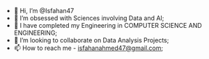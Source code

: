 - 👋 Hi, I’m @Isfahan47
- 👀 I’m obsessed with Sciences involving Data and AI;
- 🌱 I have completed my Engineering in COMPUTER SCIENCE AND ENGINEERING; 
- 💞️ I’m looking to collaborate on Data Analysis Projects;
- 📫 How to reach me - <isfahanahmed47@gmail.com>;

<!---
Isfahan47/Isfahan47 is a ✨ special ✨ repository because its `README.md` (this file) appears on your GitHub profile.
You can click the Preview link to take a look at your changes.
--->
